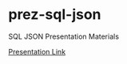 # prez-sql-json
SQL JSON Presentation Materials

[Presentation Link](https://asantaballa.github.io/prez-sql-json/)

